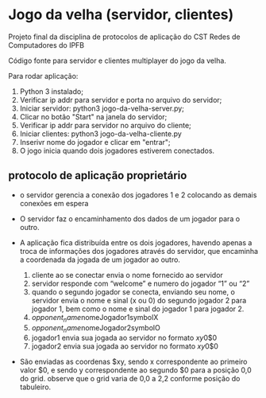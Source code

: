 # Jogo da velha (servidor, clientes)

Projeto final da disciplina de protocolos de aplicação do CST Redes de Computadores do IPFB

Código fonte para servidor e clientes multiplayer do jogo da velha.

Para rodar aplicação:

  1. Python 3 instalado;
  1. Verificar ip addr para servidor e porta no arquivo do servidor;
  3. Iniciar servidor: python3 jogo-da-velha-server.py;
  4. Clicar no botão "Start" na janela do servidor;
  5. Verificar ip addr para servidor no arquivo do cliente;
  6. Iniciar clientes: python3 jogo-da-velha-cliente.py
  7. Inserivr nome do jogador e clicar em "entrar";
  8. O jogo inicia quando dois jogadores estiverem conectados.

## protocolo de aplicação proprietário

* o servidor gerencia a conexão dos jogadores 1 e 2 colocando as demais conexões em espera
* O servidor faz o encaminhamento dos dados de um jogador para o outro.
* A aplicação fica distribuída entre os dois jogadores, havendo apenas a troca de informações dos jogadores através do servidor, que encaminha a coordenada da jogada de um jogador ao outro.

  1. cliente ao se conectar envia o nome fornecido ao servidor
  1. servidor responde com “welcome” e numero do jogador “1” ou “2”
  1. quando o segundo jogador se conecta, enviando seu nome, o servidor envia o nome e sinal (x ou 0) do segundo jogador 2 para jogador 1, bem como o nome e sinal do jogador 1 para jogador 2.
  1. $opponent_name$nomeJogador1symbolX
  1. $opponent_name$nomeJogador2symbolO
  1. jogador1 envia sua jogada ao servidor no formato $xy$0$0
  1. jogador2 envia sua jogada ao servidor no formato $xy$0$0

* São enviadas as coordenas $xy, sendo x correspondente ao primeiro valor $0, e sendo y correspondente ao segundo $0 para a posição 0,0 do grid. observe que o grid varia de 0,0 a 2,2 conforme posição do tabuleiro.


